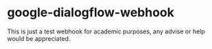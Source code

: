 # google-dialogflow-webhook
This is just a test webhook for academic purposes, any advise or help would be appreciated. 
